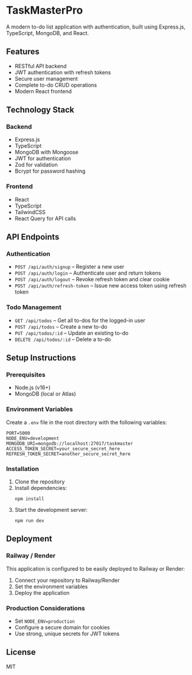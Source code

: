# TaskMasterPro

A modern to-do list application with authentication, built using Express.js, TypeScript, MongoDB, and React.

## Features

- RESTful API backend
- JWT authentication with refresh tokens
- Secure user management
- Complete to-do CRUD operations
- Modern React frontend

## Technology Stack

### Backend
- Express.js
- TypeScript
- MongoDB with Mongoose
- JWT for authentication
- Zod for validation
- Bcrypt for password hashing

### Frontend
- React
- TypeScript
- TailwindCSS
- React Query for API calls

## API Endpoints

### Authentication
- `POST /api/auth/signup` – Register a new user
- `POST /api/auth/login` – Authenticate user and return tokens
- `POST /api/auth/logout` – Revoke refresh token and clear cookie
- `POST /api/auth/refresh-token` – Issue new access token using refresh token

### Todo Management
- `GET /api/todos` – Get all to-dos for the logged-in user
- `POST /api/todos` – Create a new to-do
- `PUT /api/todos/:id` – Update an existing to-do
- `DELETE /api/todos/:id` – Delete a to-do

## Setup Instructions

### Prerequisites
- Node.js (v16+)
- MongoDB (local or Atlas)

### Environment Variables
Create a `.env` file in the root directory with the following variables:
```
PORT=5000
NODE_ENV=development
MONGODB_URI=mongodb://localhost:27017/taskmaster
ACCESS_TOKEN_SECRET=your_secure_secret_here
REFRESH_TOKEN_SECRET=another_secure_secret_here
```

### Installation
1. Clone the repository
2. Install dependencies:
   ```
   npm install
   ```
3. Start the development server:
   ```
   npm run dev
   ```

## Deployment

### Railway / Render
This application is configured to be easily deployed to Railway or Render:

1. Connect your repository to Railway/Render
2. Set the environment variables
3. Deploy the application

### Production Considerations
- Set `NODE_ENV=production`
- Configure a secure domain for cookies
- Use strong, unique secrets for JWT tokens

## License

MIT 